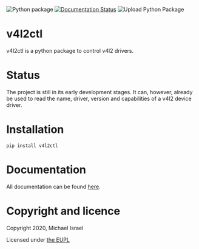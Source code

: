 ![Python package](https://github.com/MichaelIsrael/v4l2ctl/workflows/Python%20package/badge.svg?branch=master&event=push)
[![Documentation Status](https://readthedocs.org/projects/v4l2ctl/badge/?version=latest)](https://v4l2ctl.readthedocs.io/en/latest/?badge=latest)
![Upload Python Package](https://github.com/MichaelIsrael/v4l2ctl/workflows/Upload%20Python%20Package/badge.svg?branch=master&event=release)


# v4l2ctl
v4l2ctl is a python package to control v4l2 drivers.

# Status
The project is still in its early development stages. It can, however, already
be used to read the name, driver, version and capabilities of a v4l2 device
driver.

# Installation
```
pip install v4l2ctl
```

# Documentation
All documentation can be found [here](https://v4l2ctl.readthedocs.io/).

# Copyright and licence
Copyright 2020, Michael Israel

Licensed under [the EUPL](https://joinup.ec.europa.eu/software/page/eupl)
